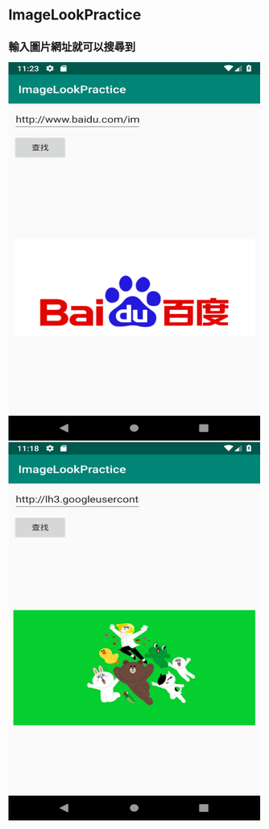 # ImageLookPractice
## 輸入圖片網址就可以搜尋到



<img width="500" height="750" src="https://github.com/MuHongWeiWei/ImageLookPractice/blob/master/Screenshot_1551630225.png"/>
<img width="500" height="750" src="https://github.com/MuHongWeiWei/ImageLookPractice/blob/master/Screenshot_1551629892.png"/>
